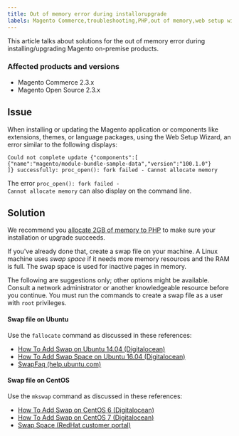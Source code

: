 ```yaml
---
title: Out of memory error during installorupgrade
labels: Magento Commerce,troubleshooting,PHP,out of memory,web setup wizard,2.3.x,how to
---
```


This article talks about solutions for the out of memory error during installing/upgrading Magento on-premise products. 

### Affected products and versions

* Magento Commerce 2.3.x
* Magento Open Source 2.3.x

## Issue

When installing or updating the Magento application or components like extensions, themes, or language packages, using the Web Setup Wizard, an error similar to the following displays:

<pre><code class="language-bash">Could not complete update {"components":[
{"name":"magento/module-bundle-sample-data","version":"100.1.0"}
]} successfully: proc_open(): fork failed - Cannot allocate memory</code></pre>

The error <code class="language-bash">proc\_open(): fork failed - Cannot allocate memory</code> can also display on the command line.

## Solution

We recommend you [allocate 2GB of memory to PHP](https://devdocs.magento.com/guides/v2.3/install-gde/prereq/php-settings.html) to make sure your installation or upgrade succeeds.

If you've already done that, create a swap file on your machine. A Linux machine uses _swap space_ if it needs more memory resources and the RAM is full. The swap space is used for inactive pages in memory.

The following are suggestions only; other options might be available. Consult a network administrator or another knowledgeable resource before you continue. You must run the commands to create a swap file as a user with `` root `` privileges.

#### Swap file on Ubuntu

Use the `` fallocate `` command as discussed in these references:

* [How To Add Swap on Ubuntu 14.04 (Digitalocean)](https://www.digitalocean.com/community/tutorials/how-to-add-swap-on-ubuntu-14-04)
* [How To Add Swap Space on Ubuntu 16.04 (Digitalocean)](https://www.digitalocean.com/community/tutorials/how-to-add-swap-space-on-ubuntu-16-04)
* [SwapFaq (help.ubuntu.com)](https://help.ubuntu.com/community/SwapFaq)

#### Swap file on CentOS

Use the `` mkswap `` command as discussed in these references:

* [How To Add Swap on CentOS 6 (Digitalocean)](https://www.digitalocean.com/community/tutorials/how-to-add-swap-on-centos-6)
* [How To Add Swap on CentOS 7 (Digitalocean)](https://www.digitalocean.com/community/tutorials/how-to-add-swap-on-centos-7)
* [Swap Space (RedHat customer portal)](https://access.redhat.com/documentation/en-US/Red_Hat_Enterprise_Linux/6/html/Storage_Administration_Guide/ch-swapspace.html)